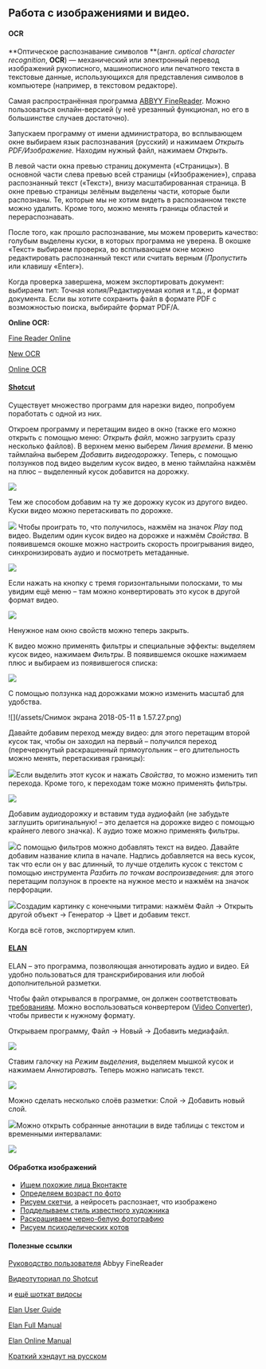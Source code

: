 ## Работа с изображениями и видео.

#### OCR

**Оптическое распознавание символов **\(англ. _optical character recognition_, **OCR**\) — механический или электронный перевод изображений рукописного, машинописного или печатного текста в текстовые данные, использующихся для представления символов в компьютере \(например, в текстовом редакторе\).

Самая распространённая программа [ABBYY FineReader](https://www.abbyy.com/ru-ru/finereader/). Можно пользоваться онлайн-версией \(у неё урезанный функционал, но его в большинстве случаев достаточно\).

Запускаем программу от имени администратора, во всплывающем окне выбираем язык распознавания \(русский\) и нажимаем _Открыть PDF/Изображение._ Находим нужный файл, нажимаем _Открыть_.

В левой части окна превью страниц документа \(«Страницы»\). В основной части слева превью всей страницы \(«Изображение»\), справа распознанный текст \(«Текст»\), внизу масштабированная страница. В окне превью страницы зелёным выделены части, которые были распознаны. Те, которые мы не хотим видеть в распознанном тексте можно удалить. Кроме того, можно менять границы областей и перераспознавать.

После того, как прошло распознавание, мы можем проверить качество: голубым выделены куски, в которых программа не уверена. В окошке «Текст» выбираем проверка, во всплывающем окне можно редактировать распознанный текст или считать верным \(_Пропустить_ или клавишу «Enter»\).

Когда проверка завершена, можем экспортировать документ: выбираем тип: Точная копия/Редактируемая копия и т.д., и формат документа. Если вы хотите сохранить файл в формате PDF с возможностью поиска, выбирайте формат PDF/A.

**Online OCR:**

[Fine Reader Online](https://finereaderonline.com/ru-ru)

[New OCR](http://www.newocr.com/)

[Online OCR](https://www.onlineocr.net/)

#### [Shotcut](https://www.shotcut.org/download/)

Существует множество программ для нарезки видео, попробуем поработать с одной из них.

Откроем программу и перетащим видео в окно \(также его можно открыть с помощью меню: _Открыть файл_, можно загрузить сразу несколько файлов\). В верхнем меню выберем _Линия времени_. В меню таймлайна выберем _Добавить видеодорожку_. Теперь, с помощью ползунков под видео выделим кусок видео, в меню таймлайна нажмём на плюс – выделенный кусок добавится на дорожку.

![](/assets/rgfedsaimport.png)

Тем же способом добавим на ту же дорожку кусок из другого видео. Куски видео можно перетаскивать по дорожке.

![](/assets/grfdsimport.png) Чтобы проиграть то, что получилось, нажмём на значок _Play_ под видео. Выделим один кусок видео на дорожке и нажмём _Свойства_. В появившемся окошке можно настроить скорость проигрывания видео, синхронизировать аудио и посмотреть метаданные.

![](/assets/gfdsimport.png)

Если нажать на кнопку с тремя горизонтальными полосками, то мы увидим ещё меню – там можно конвертировать это кусок в другой формат видео.

![](/assets/grfdsewimport.png)

Ненужное нам окно свойств можно теперь закрыть.

К видео можно применять фильтры и специальные эффекты: выделяем кусок видео, нажимаем _Фильтры_. В появившемся окошке нажимаем плюс и выбираем из появившегося списка:

![](/assets/erwimport.png)

С помощью ползунка над дорожками можно изменить масштаб для удобства.

![](/assets/Снимок экрана 2018-05-11 в 1.57.27.png)

Давайте добавим переход между видео: для этого перетащим второй кусок так, чтобы он заходил на первый – получился переход \(перечеркнутый раскрашенный прямоугольник – его длительность можно менять, перетаскивая границы\):

![](/assets/grfedsaimport.png)Если выделить этот кусок и нажать _Свойства_, то можно изменить тип перехода. Кроме того, к переходам тоже можно применять фильтры.

![](/assets/yrtewimport.png)

Добавим аудиодорожку и вставим туда аудиофайл \(не забудьте заглушить оригинальную! – это делается на дорожке видео с помощью крайнего левого значка\). К аудио тоже можно применять фильтры.

![](/assets/ugrfiedslimport.png)С помощью фильтров можно добавлять текст на видео. Давайте добавим название клипа в начале. Надпись добавляется на весь кусок, так что если он у вас длинный, то лучше отделить кусок с текстом с помощью инструмента _Разбить по точкам воспроизведения_: для этого перетащим ползунок в проекте на нужное место и нажмём на значок перфорации.

![](/assets/terweaimport.png)Создадим картинку с конечными титрами: нажмём Файл → Открыть другой объект → Генератор → Цвет и добавим текст.

Когда всё готов, экспортируем клип.

#### [ELAN](https://tla.mpi.nl/tools/tla-tools/elan/)

ELAN – это программа, позволяющая аннотировать аудио и видео. Ей удобно пользоваться для транскрибирования или любой дополнительной разметки.

Чтобы файл открывался в программе, он должен соответствовать [требованиям](https://tla.mpi.nl/wp-content/uploads/2016/12/Video_encoding_guidelines_ELAN.pdf). Можно воспользоваться конвертером \([Video Converter](https://legacy.gitbook.com/book/ancatmara/digital-literacy-for-culturologists/edit#)\), чтобы привести к нужному формату.

Открываем программу, Файл → Новый → Добавить медиафайл.

![](/assets/rfedsaimport.png)

Ставим галочку на _Режим выделения_, выделяем мышкой кусок и нажимаем _Аннотировать._ Теперь можно написать текст.

![](/assets/fedsimport.png)

Можно сделать несколько слоёв разметки: Слой → Добавить новый слой.

![](/assets/turekimport.png)Можно открыть собранные аннотации в виде таблицы с текстом и временными интервалами:

![](/assets/fdsimport.png)

#### Обработка изображений

* [Ищем похожие лица Вконтакте](https://findface.ru/)
* [Определяем возраст по фото](https://how-old.net/)
* [Рисуем скетчи](https://quickdraw.withgoogle.com/#), а нейросеть распознает, что изображено
* [Подделываем стиль известного художника](http://likemo.net/)
* [Раскрашиваем черно-белую фотографию](https://demos.algorithmia.com/colorize-photos/)
* [Рисуем психоделических котов](https://affinelayer.com/pixsrv/)

#### Полезные ссылки

[Руководство пользователя](http://abbyy-fine-reader.narod.ru/) Abbyy FineReader

[Видеотуториал по Shotcut](https://www.youtube.com/watch?v=hlDG90sbhQY)

и [ещё шоткат видосы](https://www.youtube.com/channel/UCjuv-Js1znyvErPy9vZf37A/videos)

[Elan User Guide](http://www.mpi.nl/corpus/manuals/manual-elan_ug.pdf)

[Elan Full Manual](http://www.mpi.nl/corpus/manuals/manual-elan.pdf)

[Elan Online Manual](http://www.mpi.nl/corpus/html/elan/)

[Краткий хэндаут на русском](http://www.mpi.nl/tools/elan/tp/how-to/ELAN_handout_Russian.pdf)

